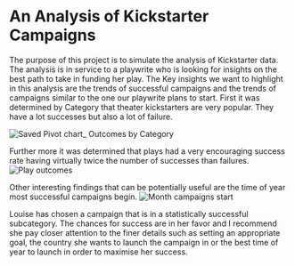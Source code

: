 # An Analysis of Kickstarter Campaigns
The purpose of this project is to simulate the analysis of Kickstarter data.  The analysis is in service to a playwrite who is looking for insights on the best path to take in funding her play.
The Key insights we want to highlight in this analysis are the trends of successful campaigns and the trends of campaigns similar to the one our playwrite plans to start.
First it was determined by Category that theater kickstarters are very popular.  They have a lot successes but also a lot of failure.

![Saved Pivot chart_ Outcomes by Category](https://user-images.githubusercontent.com/99847046/155655252-cb1bbf59-b307-4d54-8c94-aa4e6fc2c34e.png)

Further more it was determined that plays had a very encouraging success rate having virtually twice the number of successes than failures.
![Play outcomes](https://user-images.githubusercontent.com/99847046/155858705-3f90e632-e3be-4c11-a66b-8e34f7772cff.png)

Other interesting findings that can be potentially useful are the time of year most successful campaigns begin.
![Month campaigns start](https://user-images.githubusercontent.com/99847046/155858476-4ee446ac-03a8-4305-80b4-7740db110862.png)

Louise has chosen a campaign that is in a statistically successful subcategory.  The chances for success are in her favor and I recommend she pay closer attention to the finer details such as setting an appropriate goal, the country she wants to launch the campaign in or the best time of year to launch in order to maximise her success.
